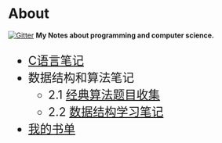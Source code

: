 # About 
[![Gitter](https://badges.gitter.im/Join%20Chat.svg)](https://gitter.im/finlay-liu/awesome-note?utm_source=badge&utm_medium=badge&utm_campaign=pr-badge)
**My Notes about programming and computer science.**
<font size=5>
- [C语言笔记](https://github.com/finlay-liu/InfoRecord/tree/master/C)
- 数据结构和算法笔记
	- 2.1 [经典算法题目收集](https://github.com/finlay-liu/InfoRecord/tree/master/Algorithm/AlgorithmExercises.md)
	- 2.2 [数据结构学习笔记](https://github.com/finlay-liu/InfoRecord/tree/master/Algorithm/LearnAlgorithm.md)
- [我的书单](https://github.com/finlay-liu/InfoRecord/blob/master/Books/)
</font>